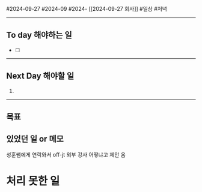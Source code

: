 #2024-09-27 #2024-09 #2024- [[2024-09-27 회사]]
#일상 #저녁 

---
## To day 해야하는 일
- [ ] 

---
## Next Day 해야할 일
1. 

---

## 목표 


## 있었던 일  or 메모
성훈쌤에게 연락와서 off-jt  외부 강사 어떻냐고 제안 옴

# 처리 못한 일